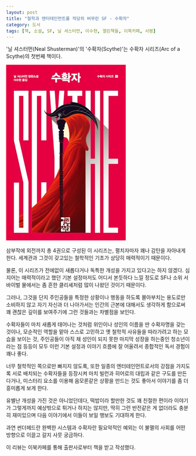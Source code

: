 ```yaml
---
layout: post
title: "철학과 엔터테인먼트를 적당히 버무린 SF - 수확자"
category: 도서
tags: [책, 소설, SF, 닐 셔스터먼, 이수현, 열린책들, 이북카페, 서평]
---
```


'닐 셔스터먼(Neal Shusterman)'의
'수확자(Scythe)'는
수확자 시리즈(Arc of a Scythe)의 첫번째 책이다.

![표지](/images/book/arc-of-a-scythe-1-scythe-book-h480.jpg)

삼부작에 외전까지 총 4권으로 구성된 이 시리즈는,
펼치자마자 꽤나 감탄을 자아내게 한다.
세계관과 그것이 갖고있는 철학적인 기초가 상당히 매력적이기 때문이다.

물론, 이 시리즈가 전에없이 새롭다거나 독특한 개성을 가지고 있다고는 하지 않겠다.
심지어는 매력적이라고 했던 기본 설정마저도
어디서 본듯하다 느낄 정도로 SF나 소위 서바이벌 물에서는 좀 흔한 클리셰처럼 많이 나왔던 것이기 때문이다.

그러나, 그것을 단지 주인공들을 특정한 상황이나 행동을 하도록 몰아부치는 용도로만 소비하지 않고
자기 자신과 더 나아가서는 인간의 근본에 대해서도 생각하게 함으로써
꽤 괜찮은 깊이를 보여주기에 그런 것들과는 차별점을 보인다.

수확자들이 마치 새롭게 태어나는 것처럼 위인이나 성인의 이름을 딴 수확자명을 갖는 것이나,
모순적인 역할을 맡아 스스로 고민하고 옛 철학적 사유들을 따라가려고 하는 모습을 보이는 것,
주인공들이 아직 채 성인이 되지 못한 마지막 성장을 하는중인 청소년이라는 점 등등이
모두 이런 기본 설정과 이야기 흐름에 잘 어울려서
종합적인 독서 경험이 꽤나 좋다.

너무 철학적인 쪽으로만 빠지지 않도록,
또한 일종의 엔터테인먼트로서의 강점을 가지도록
서로 배치되는 수확자들을 등장시켜
마치 빌런과 히어로의 대립과 같은 구도를 만든다거나,
미스터리 요소를 이용해 음모론같은 상황을 만드는 것도 좋아서
이야기를 좀 더 흥미롭게 보게 한다.

유별난 개성을 가진 것은 아니었던데다,
떡밥이라 할만한 것도 꽤 친절한 편이라
이야기가 그렇게까지 예상밖으로 튀거나 하지는 않지만,
딱히 그런 반전같은 게 없더라도 충분히 재미있으며
다음 이야기에서 이들이 보일 행보도 기대하게 한다.

과연 썬더헤드란 완벽한 시스템과 수확자란 필요악적인 예외는
이 불멸의 사회를 어떤 방향으로 이끌고 갈지 사뭇 궁금하다.



<div class="im im-info">
이 리뷰는 이북카페를 통해 출판사로부터 책을 받고 작성했다.
</div>
